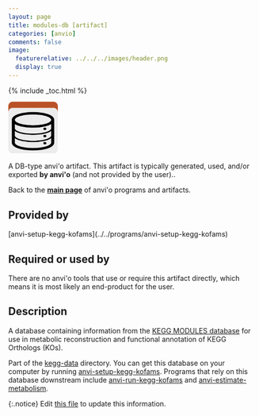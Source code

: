 ```yaml
---
layout: page
title: modules-db [artifact]
categories: [anvio]
comments: false
image:
  featurerelative: ../../../images/header.png
  display: true
---
```



{% include _toc.html %}


<img src="../../images/icons/DB.png" alt="DB" style="width:100px; border:none" />

A DB-type anvi'o artifact. This artifact is typically generated, used, and/or exported **by anvi'o** (and not provided by the user)..

Back to the **[main page](../../)** of anvi'o programs and artifacts.

## Provided by


<p style="text-align: left" markdown="1"><span class="artifact-p">[anvi-setup-kegg-kofams](../../programs/anvi-setup-kegg-kofams)</span></p>


## Required or used by


There are no anvi'o tools that use or require this artifact directly, which means it is most likely an end-product for the user.


## Description

A database containing information from the [KEGG MODULES database](https://www.genome.jp/kegg/module.html) for use in metabolic reconstruction and functional annotation of KEGG Orthologs (KOs).

Part of the <span class="artifact-n">[kegg-data](/software/anvio/help/7/artifacts/kegg-data)</span> directory. You can get this database on your computer by running <span class="artifact-n">[anvi-setup-kegg-kofams](/software/anvio/help/7/programs/anvi-setup-kegg-kofams)</span>. Programs that rely on this database downstream include <span class="artifact-n">[anvi-run-kegg-kofams](/software/anvio/help/7/programs/anvi-run-kegg-kofams)</span> and <span class="artifact-n">[anvi-estimate-metabolism](/software/anvio/help/7/programs/anvi-estimate-metabolism)</span>.


{:.notice}
Edit [this file](https://github.com/merenlab/anvio/tree/master/anvio/docs/artifacts/modules-db.md) to update this information.

